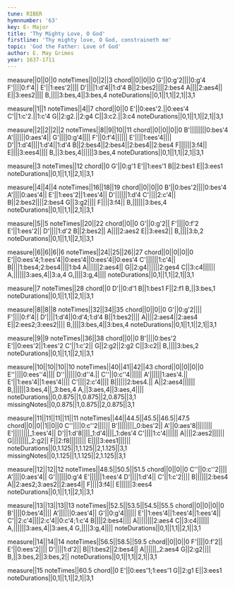 ```yaml
---
tune: RIBER
hymnnumber: '63'
key: E♭ Major
title: 'Thy Mighty Love, O God'
firstline: 'Thy mighty love, O God, constraineth me'
topic: 'God the Father: Love of God'
author: E. May Grimes
year: 1637-1711
---
```

measure||0||0||0
noteTimes||0||2||3
chord||0||0||0
G'||0:g'2||||0:g'4
F'||||0:f'4||
E'||1:ees'2||||
D'||||1:d'4||1:d'4
B||2:bes2||||2:bes4
A||||2:aes4||
E||3:ees2||||
B,||||3:bes,4||3:bes,4
noteDurations||0,1||1,1||2,1||3,1

measure||1||1
noteTimes||4||7
chord||0||0
E'||0:ees'2.||0:ees'4
C'||1:c'2.||1:c'4
G||2:g2.||2:g4
C||3:c2.||3:c4
noteDurations||0,1||1,1||2,1||3,1

measure||2||2||2||2
noteTimes||8||9||10||11
chord||0||0||0||0
B'||||||||0:bes'4
A'||||||0:aes'4||
G'||||0:g'4||||
F'||0:f'4||||||
E'||||1:ees'4||||
D'||1:d'4||||1:d'4||1:d'4
B||2:bes4||2:bes4||2:bes4||2:bes4
F||||||3:f4||
E||||3:ees4||||
B,||3:bes,4||||||3:bes,4
noteDurations||0,1||1,1||2,1||3,1

measure||3
noteTimes||12
chord||0
G'||0:g'1
E'||1:ees'1
B||2:bes1
E||3:ees1
noteDurations||0,1||1,1||2,1||3,1

measure||4||4||4
noteTimes||16||18||19
chord||0||0||0
B'||0:bes'2||||0:bes'4
A'||||0:aes'4||
E'||1:ees'2||1:ees'4||
D'||||||1:d'4
C'||||2:c'4||
B||2:bes2||||2:bes4
G||3:g2||||
F||||3:f4||
B,||||||3:bes,4
noteDurations||0,1||1,1||2,1||3,1

measure||5||5
noteTimes||20||22
chord||0||0
G'||0:g'2||
F'||||0:f'2
E'||1:ees'2||
D'||||1:d'2
B||2:bes2||
A||||2:aes2
E||3:ees2||
B,||||3:b,2
noteDurations||0,1||1,1||2,1||3,1

measure||6||6||6||6
noteTimes||24||25||26||27
chord||0||0||0||0
E'||0:ees'4;1:ees'4||0:ees'4||0:ees'4||0:ees'4
C'||||||1:c'4||
B||||1:bes4;2:bes4||||1:b4
A||||||2:aes4||
G||2:g4||||||2:ges4
C||3:c4||||||
A,||||||3:aes,4||3:a,4
G,||||3:g,4||||
noteDurations||0,1||1,1||2,1||3,1

measure||7
noteTimes||28
chord||0
D'||0:d'1
B||1:bes1
F||2:f1
B,||3:bes,1
noteDurations||0,1||1,1||2,1||3,1

measure||8||8||8
noteTimes||32||34||35
chord||0||0||0
G'||0:g'2||||
F'||||0:f'4||
D'||||1:d'4||0:d'4;1:d'4
B||1:bes2||||
A||||2:aes4||2:aes4
E||2:ees2;3:ees2||||
B,||||3:bes,4||3:bes,4
noteDurations||0,1||1,1||2,1||3,1

measure||9||9
noteTimes||36||38
chord||0||0
B'||||0:bes'2
E'||0:ees'2||1:ees'2
C'||1:c'2||
G||2:g2||2:g2
C||3:c2||
B,||||3:bes,2
noteDurations||0,1||1,1||2,1||3,1

measure||10||10||10||10
noteTimes||40||41||42||43
chord||0||0||0||0
E''||||0:ees''4||||
D''||||||0:d''4.||
C''||0:c''4||||||
A'||||||1:aes'4.||
E'||1:ees'4||1:ees'4||||
C'||||2:c'4||||
B||||||2:bes4.||
A||2:aes4||||||
B,||||||3:bes,4||_3:bes,4
A,||3:aes,4||3:aes,4||||
noteDurations||0,0.875||1,0.875||2,0.875||3,1
missingNotes||0,0.875||1,0.875||2,0.875||3,1

measure||11||11||11||11||11
noteTimes||44||44.5||45.5||46.5||47.5
chord||0||0||1||0||0
C''||||0:c''2||||||
B'||||||||_0:bes'2||
A'||0:aes'8||||||||
E'||||||||_1:ees'4||
D'||1:d'8||||_1:d'4||||_1:des'4
C'||||1:c'4||||||
A||||2:aes2||||||
G||||||||_2:g2||
F||2:f8||||||||
E||||3:ees1||||||
noteDurations||0,1.125||1,1.125||2,1.125||3,1
missingNotes||0,1.125||1,1.125||2,1.125||3,1

measure||12||12||12
noteTimes||48.5||50.5||51.5
chord||0||0||0
C''||0:c''2||||
A'||||0:aes'4||
G'||||||0:g'4
E'||||||1:ees'4
D'||||1:d'4||
C'||1:c'2||||
B||||||2:bes4
A||2:aes2;3:aes2||2:aes4||
F||||3:f4||
E||||||3:ees4
noteDurations||0,1||1,1||2,1||3,1

measure||13||13||13||13
noteTimes||52.5||53.5||54.5||55.5
chord||0||0||0||0
B'||||0:bes'4||||
A'||||||0:aes'4||
G'||0:g'4||||||
E'||1:ees'4||1:ees'4||1:ees'4||
C'||2:c'4||||2:c'4||0:c'4;1:c'4
B||||2:bes4||||
A||||||||2:aes4
C||3:c4||||||
A,||||||3:aes,4||3:aes,4
G,||||3:g,4||||
noteDurations||0,1||1,1||2,1||3,1

measure||14||14||14
noteTimes||56.5||58.5||59.5
chord||0||0||0
F'||||0:f'2||
E'||0:ees'2||||
D'||||1:d'2||
B||1:bes2||2:bes4||
A||||||_2:aes4
G||2:g2||||
B,||3:bes,2||3:bes,2||
noteDurations||0,1||1,1||2,1||3,1

measure||15
noteTimes||60.5
chord||0
E'||0:ees'1;1:ees'1
G||2:g1
E||3:ees1
noteDurations||0,1||1,1||2,1||3,1

